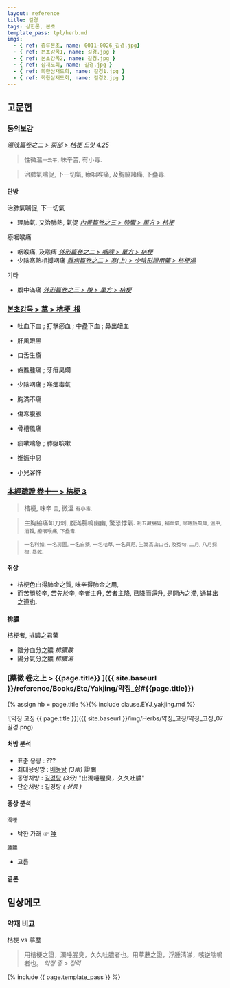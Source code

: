 ```yaml
---
layout: reference
title: 길경
tags: 상한론, 본초
template_pass: tpl/herb.md
imgs:
  - { ref: 증류본초, name: 0011-0026_길경.jpg}
  - { ref: 본초강목1, name: 길경.jpg }
  - { ref: 본초강목2, name: 길경.jpg }
  - { ref: 삼재도회, name: 길경.jpg }
  - { ref: 화한삼재도회, name: 길경1.jpg }
  - { ref: 화한삼재도회, name: 길경2.jpg }
---
```



## 고문헌

### 동의보감

_[湯液篇卷之二 > 菜部 >  桔梗 도랏 4.25](https://mediclassics.kr/books/8/volume/21/#content_1007)_

> 性微溫<small>一云平</small>, 味辛苦, 有小毒.

> 治肺氣喘促, 下一切氣, 療咽喉痛, 及胸脇諸痛, 下蠱毒.


#### 단방

治肺氣喘促, 下一切氣
* 理肺氣. 又治肺熱, 氣促 _[內景篇卷之三 > 肺臟 > 單方 > 桔梗](https://mediclassics.kr/books/8/volume/3#content_524)_

療咽喉痛
* 咽喉痛, 及喉痺 _[外形篇卷之二 > 咽喉 > 單方 > 桔梗](https://mediclassics.kr/books/8/volume/6#content_1361)_
* 少陰寒熱相搏咽痛 _[雜病篇卷之二 > 寒(上) > 少陰形證用藥 > 桔梗湯](https://mediclassics.kr/books/8/volume/10#content_1110)_

기타
* 腹中滿痛 _[外形篇卷之三 > 腹 > 單方 > 桔梗](https://mediclassics.kr/books/8/volume/7#content_806)_


### [본초강목 > 草 > 桔梗_根]()

* 吐血下血 ; 打擊瘀血 ; 中蠱下血 ; 鼻出衄血

* 肝風眼黑
* 口舌生瘡
* 齒䘌腫痛 ; 牙疳臭爛
* 少陰咽痛 ; 喉痺毒氣
* 胸滿不痛
* 傷寒腹脹

* 骨槽風痛
* 痰嗽喘急 ; 肺癰咳嗽
* 姙娠中惡
* 小兒客忤


### [本經疏證 卷十一 > 桔梗 3](https://mediclassics.kr/books/154/volume/11/#content_23)

> 桔梗, 味辛 <small>苦</small>, 微溫 <small>有小毒</small>.

> 主胸脇痛如刀刺, 腹滿腸鳴幽幽, 驚恐悸氣. <small>利五藏腸胃, 補血氣, 除寒熱風痺, 溫中, 消穀, 療咽喉痛, 下蠱毒.</small>

> <small> 一名利如, 一名房圖, 一名白藥, 一名桔草, 一名薺苨, 生嵩高山山谷, 及寃句. 二月, 八月採根, 暴乾.</small>

#### 취상

* 桔梗色白得肺金之質, 味辛得肺金之用,
* 而苦勝於辛, 苦先於辛, 辛者主升, 苦者主降, 已降而還升, 是開內之滯, 通其出之道也.


#### 排膿

桔梗者, 排膿之君藥
* 陰分血分之膿 _排膿散_
* 陽分氣分之膿 _排膿湯_

### [藥徵 卷之上 > {{page.title}} ]({{ site.baseurl }}/reference/Books/Etc/Yakjing/약징_상#{{page.title}})

{% assign hb = page.title %}{% include clause.EYJ_yakjing.md %}

![약징 고징 {{ page.title }}]({{ site.baseurl }}/img/Herbs/약징_고징/약징_고징_07길경.png)



#### 처방 분석

* 표준 용량 : ???
* 최대용량방 : [배농탕]({{site.formulaurl}}/배농탕) _(3兩)_ 證闕
* 동명처방 : [길경탕]({{site.formulaurl}}/길경탕) _(3分)_ "出濁唾腥臭，久久吐膿"
* 단순처방 : 길경탕 _( 상동 )_


#### 증상 분석

`濁唾`
* 탁한 가래 ☞ [唾]({{site.sympurl}}/타)

`腫膿`
* 고름


#### 결론



## 임상메모

### 약재 비교

桔梗 vs 葶藶

> 用桔梗之證，濁唾腥臭，久久吐膿者也。用葶藶之證，浮腫淸涕，咳逆喘鳴者也。 _약징 중 > 정력_



{% include {{ page.template_pass }} %}
